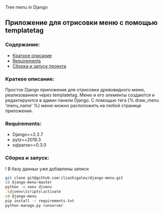 
Tree menu in Django           


## Приложение для отрисовки меню с помощью templatetag

### Содержание:
+ [Краткое описание](#краткое-описание)
+ [Requirements](#requirements)
+ [Сборка и запуск проекта](#сборка-и-запуск)        




### Краткое описание:
Простое Django приложение для отрисовки древовидного меню, реализованное через templatetag. Меню и его элементы создаются и редактируются в админ панели Django. С помощью тега {% draw_menu 'menu_name' %} меню можно расположить на любой странице приложения.






### Requirements:
+ Django==2.2.7
+ pytz==2019.3
+ sqlparse==0.3.0       




### Сборка и запуск:
! В базу данных уже добавлены записи
```bash
git clone git@github.com:iliazhigalev/django-menu.git
cd django-menu-master
python -m venv djvenv
.\djvenv\Scripts\activate
cd django-menu
pip install -r requirements.txt
python manage.py runserver
```
